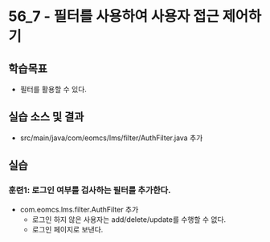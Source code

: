 # 56_7 - 필터를 사용하여 사용자 접근 제어하기 

## 학습목표

- 필터를 활용할 수 있다.

## 실습 소스 및 결과

- src/main/java/com/eomcs/lms/filter/AuthFilter.java 추가

## 실습  

### 훈련1: 로그인 여부를 검사하는 필터를 추가한다.

- com.eomcs.lms.filter.AuthFilter 추가
  - 로그인 하지 않은 사용자는 add/delete/update를 수행할 수 없다.
  - 로그인 페이지로 보낸다.
  
